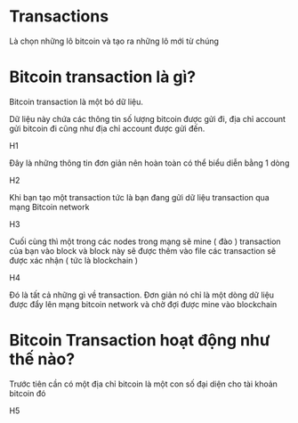 
# Transactions

Là chọn những lô bitcoin và tạo ra những lô mới từ chúng

# Bitcoin transaction là gì?

Bitcoin transaction là một bó dữ liệu.

Dữ liệu này chứa các thông tin số lượng bitcoin được gửi đi, địa chỉ account gửi bitcoin đi cũng như địa chỉ account được gửi đến.

H1

Đây là những thông tin đơn giản nên hoàn toàn có thể biểu diễn bằng 1 dòng

H2

Khi bạn tạo một transaction tức là bạn đang gửi dữ liệu transaction qua mạng Bitcoin network

H3

Cuối cùng thì một trong các nodes trong mạng sẽ mine ( đào ) transaction của bạn vào block và block này sẽ được thêm vào file các transaction sẽ được xác nhận ( tức là blockchain ) 

H4

Đó là tất cả những gì về transaction.  Đơn giản nó chỉ là một dòng dữ liệu được đẩy lên mạng bitcoin network và chờ đợi được mine vào blockchain

# Bitcoin Transaction hoạt động như thế nào?

Trước tiên cần có một địa chỉ bitcoin là một con số đại diện cho tài khoản bitcoin đó 

H5
